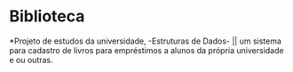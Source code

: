 # Biblioteca
*Projeto de estudos da universidade, -Estruturas de Dados- || um sistema para cadastro de livros para empréstimos a alunos da própria universidade e ou outras.
